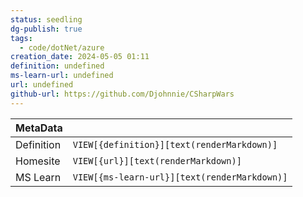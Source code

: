 ```yaml
---
status: seedling
dg-publish: true
tags:
  - code/dotNet/azure
creation_date: 2024-05-05 01:11
definition: undefined
ms-learn-url: undefined
url: undefined
github-url: https://github.com/Djohnnie/CSharpWars
---
```


| MetaData   |                                              |
| ---------- | -------------------------------------------- |
| Definition | `VIEW[{definition}][text(renderMarkdown)]`   |
| Homesite   | `VIEW[{url}][text(renderMarkdown)]`          |
| MS Learn   | `VIEW[{ms-learn-url}][text(renderMarkdown)]` |
